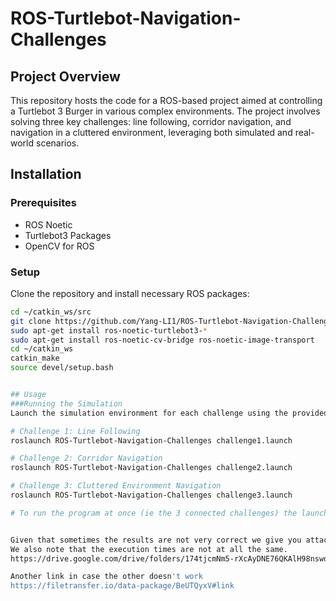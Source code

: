 # ROS-Turtlebot-Navigation-Challenges

## Project Overview
This repository hosts the code for a ROS-based project aimed at controlling a Turtlebot 3 Burger in various complex environments. The project involves solving three key challenges: line following, corridor navigation, and navigation in a cluttered environment, leveraging both simulated and real-world scenarios.

## Installation

### Prerequisites
- ROS Noetic
- Turtlebot3 Packages
- OpenCV for ROS

### Setup
Clone the repository and install necessary ROS packages:
```bash
cd ~/catkin_ws/src
git clone https://github.com/Yang-LI1/ROS-Turtlebot-Navigation-Challenges.git
sudo apt-get install ros-noetic-turtlebot3-*
sudo apt-get install ros-noetic-cv-bridge ros-noetic-image-transport
cd ~/catkin_ws
catkin_make
source devel/setup.bash


## Usage
###Running the Simulation
Launch the simulation environment for each challenge using the provided launch files:

# Challenge 1: Line Following
roslaunch ROS-Turtlebot-Navigation-Challenges challenge1.launch

# Challenge 2: Corridor Navigation
roslaunch ROS-Turtlebot-Navigation-Challenges challenge2.launch

# Challenge 3: Cluttered Environment Navigation
roslaunch ROS-Turtlebot-Navigation-Challenges challenge3.launch

# To run the program at once (ie the 3 connected challenges) the launchfile is required: challenge.launch


Given that sometimes the results are not very correct we give you attached a drive link to two videos of the results obtained for the same codes on two different computers.
We also note that the execution times are not at all the same.
https://drive.google.com/drive/folders/174tjcmNm5-rXcAyDNE76QKAlH98nswd6?usp=sharing

Another link in case the other doesn't work
https://filetransfer.io/data-package/BeUTQyxV#link


